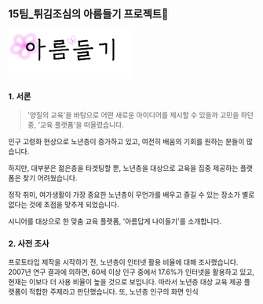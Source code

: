 ## 15팀_튀김조심의 아름들기 프로젝트🌸
 <img src="/presentation/아름들기2.png" height="100px" align="center"/>
 
### 1. 서론
>'양질의 교육'을 바탕으로 어떤 새로운 아이디어를 제시할 수 있을까 고민을 하던 중, '교육 플랫폼'을 떠올렸습니다. 
 
 인구 고령화 현상으로 노년층이 증가하고 있고, 여전히 배움의 기회를 원하는 분들이 많습니다. 
 
 하지만, 대부분은 젊은층을 타겟팅할 뿐, 노년층을 대상으로 교육을 집중 제공하는 플랫폼은 찾기 어려웠습니다. 
 
 정작 취미, 여가생활이 가장 중요한 노년층이 무언가를 배우고 즐길 수 있는 장소가 별로 없다는 것에 초점을 맞추게 되었습니다.
 
 시니어를 대상으로 한 맞춤 교육 플랫폼, '아름답게 나이들기'를 소개합니다.
 

 ### 2. 사전 조사
  프로토타입 제작을 시작하기 전, 노년층이 인터넷 활용 비율에 대해 조사했습니다. 
  2007년 연구 결과에 의하면, 60세 이상 인구 중에서 17.6%가 인터넷을 활용하고 있고, 현재는 이보다 더 사용 비율이 높을 것으로 보입니다.
  따라서 노년층 대상 교육 제공 플랫폼이 적합한 주제라고 판단했습니다.
   또, 노년층 인구의 화면 인식
  
